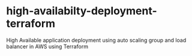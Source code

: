 # high-availabilty-deployment-terraform
High Available application deployment using auto scaling group and load balancer in AWS using Terraform
